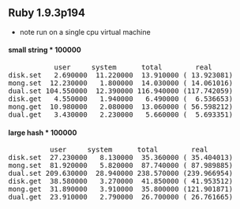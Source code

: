 ## Ruby 1.9.3p194

* note run on a single cpu virtual machine
 
#### small string * 100000
<pre>
           user     system      total        real
disk.set   2.690000  11.220000  13.910000 ( 13.923081)
mong.set  12.230000   1.800000  14.030000 ( 14.061016)
dual.set 104.550000  12.390000 116.940000 (117.742059)
disk.get   4.550000   1.940000   6.490000 (  6.536653)
mong.get  10.980000   2.080000  13.060000 ( 56.598212)
dual.get   3.430000   2.230000   5.660000 (  5.693351)
</pre>
 
 
#### large hash * 100000
<pre>
          user     system      total        real
disk.set  27.230000   8.130000  35.360000 ( 35.404013)
mong.set  81.920000   5.820000  87.740000 ( 87.989885)
dual.set 209.630000  28.940000 238.570000 (239.966954)
disk.get  38.580000   3.270000  41.850000 ( 41.953512)
mong.get  31.890000   3.910000  35.800000 (121.901871)
dual.get  23.910000   2.790000  26.700000 ( 26.761665)
</pre>

